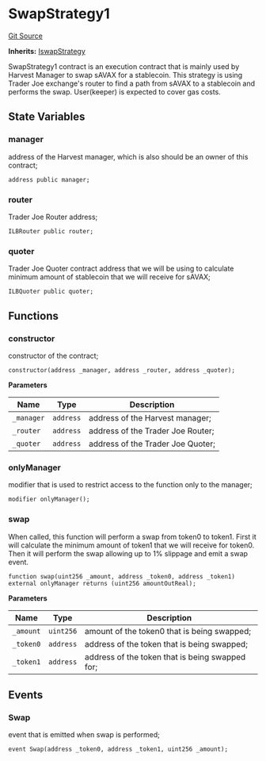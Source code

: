# SwapStrategy1
[Git Source](https://github.com/Stake-for-Ukraine/sfu-savax/blob/1e5f9b7d7b2ef6672dfad852e7feb508635caac7/src/strategies/SwapStrategy1.sol)

**Inherits:**
[IswapStrategy](/src/interfaces/IswapStrategy.sol/contract.IswapStrategy.md)

SwapStrategy1 contract is an execution contract that is mainly used by Harvest Manager to swap sAVAX for a stablecoin.
This strategy is using Trader Joe exchange's router to find a path from sAVAX to a stablecoin and performs the swap. User(keeper) is expected to cover gas costs.


## State Variables
### manager
address of the Harvest manager, which is also should be an owner of this contract;


```solidity
address public manager;
```


### router
Trader Joe Router address;


```solidity
ILBRouter public router;
```


### quoter
Trader Joe Quoter contract address that we will be using to calculate minimum amount of stablecoin that we will receive for sAVAX;


```solidity
ILBQuoter public quoter;
```


## Functions
### constructor

constructor of the contract;


```solidity
constructor(address _manager, address _router, address _quoter);
```
**Parameters**

|Name|Type|Description|
|----|----|-----------|
|`_manager`|`address`|address of the Harvest manager;|
|`_router`|`address`|address of the Trader Joe Router;|
|`_quoter`|`address`|address of the Trader Joe Quoter;|


### onlyManager

modifier that is used to restrict access to the function only to the manager;


```solidity
modifier onlyManager();
```

### swap

When called, this function will perform a swap from token0 to token1. First it will calculate the minimum amount of token1 that we will receive for token0.
Then it will perform the swap allowing up to 1% slippage and emit a swap event.


```solidity
function swap(uint256 _amount, address _token0, address _token1) external onlyManager returns (uint256 amountOutReal);
```
**Parameters**

|Name|Type|Description|
|----|----|-----------|
|`_amount`|`uint256`|amount of the token0 that is being swapped;|
|`_token0`|`address`|address of the token that is being swapped;|
|`_token1`|`address`|address of the token that is being swapped for;|


## Events
### Swap
event that is emitted when swap is performed;


```solidity
event Swap(address _token0, address _token1, uint256 _amount);
```

